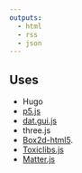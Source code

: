 ```yaml
---
outputs:
  - html
  - rss
  - json
---
```


## Uses
* Hugo
* [p5.js](https://p5js.org/)
* [dat.gui.js](https://github.com/dataarts/dat.gui)    
* three.js
* [Box2d-html5](https://github.com/shiffman/The-Nature-of-Code-Examples-p5.js/tree/master/chp05_libraries/box2d-html5/lib).
* [Toxiclibs.js](http://haptic-data.com/toxiclibsjs/)    
* [Matter.js](http://brm.io/matter-js/)
